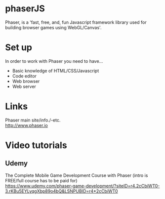 # phaserJS
Phaser, is a 'fast, free, and, fun Javascript framework library used for building browser games using WebGL/Canvas'.

# Set up

In order to work with Phaser you need to have...  

- Basic knowledge of HTML/CSS/Javascript
- Code editor
- Web browser
- Web server

# Links

Phaser main site/info./-etc.    
http://www.phaser.io  

# Video tutorials

## Udemy
The Complete Mobile Game Development Course with Phaser (intro is FREE/full course has to be paid for)   
https://www.udemy.com/phaser-game-development/?siteID=r4.2cCbiWT0-3.rKBu5EYLyqgXbp89o4bQ&LSNPUBID=r4*2cCbiWT0    


